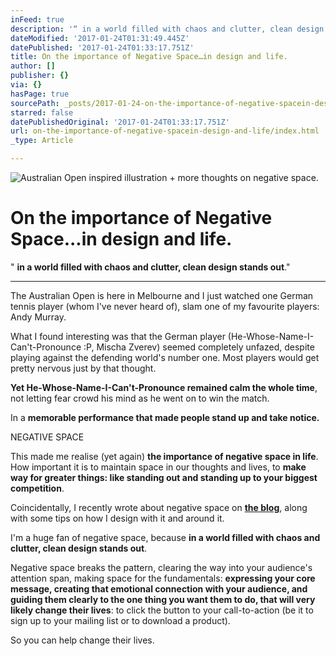 ```yaml
---
inFeed: true
description: '“ in a world filled with chaos and clutter, clean design stands out.”'
dateModified: '2017-01-24T01:31:49.445Z'
datePublished: '2017-01-24T01:33:17.751Z'
title: On the importance of Negative Space…in design and life.
author: []
publisher: {}
via: {}
hasPage: true
sourcePath: _posts/2017-01-24-on-the-importance-of-negative-spacein-design-and-life.md
starred: false
datePublishedOriginal: '2017-01-24T01:33:17.751Z'
url: on-the-importance-of-negative-spacein-design-and-life/index.html
_type: Article

---
```

![Australian Open inspired illustration + more thoughts on negative space.](https://the-grid-user-content.s3-us-west-2.amazonaws.com/ec8e2f69-e722-497c-897c-acf8e49d8a25.jpg)

# On the importance of Negative Space...in design and life.

" **in a world filled with chaos and clutter, clean design stands out**."

---

The Australian Open is here in Melbourne and I just watched one German tennis player (whom I've never heard of), slam one of my favourite players: Andy Murray.

What I found interesting was that the German player (He-Whose-Name-I-Can't-Pronounce :P, Mischa Zverev) seemed completely unfazed, despite playing against the defending world's number one. Most players would get pretty nervous just by that thought.

**Yet He-Whose-Name-I-Can't-Pronounce remained calm the whole time**, not letting fear crowd his mind as he went on to win the match.

In a **memorable performance that made people stand up and take notice.**

NEGATIVE SPACE  

This made me realise (yet again) **the importance of negative space in life**. How important it is to maintain space in our thoughts and lives, to **make way for greater things: like standing out and standing up to your biggest competition**.

Coincidentally, I recently wrote about negative space on **[the blog][0]**, along with some tips on how I design with it and around it.

I'm a huge fan of negative space, because **in a world filled with chaos and clutter, clean design stands out**.

Negative space breaks the pattern, clearing the way into your audience's attention span, making space for the fundamentals: **expressing your core message, creating that emotional connection with your audience, and guiding them clearly to the one thing you want them to do, that will very likely change their lives**: to click the button to your call-to-action (be it to sign up to your mailing list or to download a product).  
  

So you can help change their lives.

[0]: http://eightcorners.us13.list-manage1.com/track/click?u=7cd0ee9b8caa450bbc55bfd2b&id=94b79da7f7&e=cc5620f280
